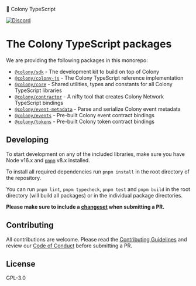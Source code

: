 🎪 Colony TypeScript

[![Discord](https://img.shields.io/discord/562263648173555742)](https://discord.gg/feVZWwysqM)

# The Colony TypeScript packages

We are providing the following packages in this monorepo:

* [`@colony/sdk`](packages/sdk) - The development kit to build on top of Colony
* [`@colony/colony-js`](packages/colony-js) - The Colony TypeScript reference implementation
* [`@colony/core`](packages/core) - Shared utilities, types and constants for all Colony TypeScript libraries
* [`@colony/contractor`](packages/contractor) - A nifty tool that creates Colony Network TypeScript bindings
* [`@colony/event-metadata`](packages/event-metadata) - Parse and serialize Colony event metadata
* [`@colony/events`](packages/events) - Pre-built Colony event contract bindings
* [`@colony/tokens`](packages/tokens) - Pre-built Colony token contract bindings

## Developing

To start development on any of the included libraries, make sure you have Node v16.x and [`pnpm`](https://pnpm.io) v8.x installed.

To install all required dependencies run `pnpm install` in the root directory of the repository.

You can run `pnpm lint`, `pnpm typecheck`, `pnpm test` and `pnpm build` in the root directory (will build all packages) or in the individual package directories.

**Please make sure to include a [changeset](https://github.com/changesets/changesets/blob/main/docs/adding-a-changeset.md) when submitting a PR.**

## Contributing

All contributions are welcome. Please read the [Contributing Guidelines](CONTRIBUTING.md) and review our [Code of Conduct](CODE_OF_CONDUCT.md) before submitting a PR.

## License

GPL-3.0
